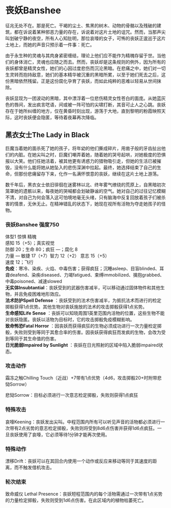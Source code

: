 # 丧妖Banshee

征兆无处不在。那是死亡。干褐的尘土、焦黑的树木、动物的骨骼以及残破的建筑，都在诉说着某种邪恶力量的存在，诉说着对这片土地的诅咒。然而，当那声尖叫划破宁静的夜空，所有人心知肚明，那位哀嚎的女子，可怖的丧妖正逡巡于这片土地上，而她的声音只预示着一件事：死亡。

由于永生种的灵魂与其肉身紧密缠结，理论上他们应不能作为精魄存留于世。当他们的身体消亡，灵魂也应随之而去。然而，丧妖却是这条规则的例外，因为所有的丧妖都曾是精灵女性，她们的心因过度悲伤而沉沦黑暗。在悲痛之中，她们对一切生灵转而抱持敌意，她们的基本精华被沉重的黑暗所累，以至于她们死去之后，这份黑暗依然残留。正是这份腐化孕育了丧妖，而如此纯粹的恶难以轻易从世间抹除。

丧妖显现为一团波动的黑暗，其中漂浮着一位悲伤精灵女性苍白的面庞。从她蓝灰色的唇间，发出疯言呓语，间或被一阵可怕的尖啸打断，其音可止人之心跳。丧妖存在于她所纠缠的地方，仅在黄昏时刻出现，游荡于大地，直到黎明的粉霞映照天际，这时丧妖便会隐匿，等待着夜幕再次降临。

## 黑衣女士The Lady in Black

巨魔当着她的面杀死了她的孩子，将年幼的他们撕成碎片，用凿子般的牙齿扯出他们的内脏。在她尖叫之时，巨魔们嘲弄着她，随着她的哭号起哄，对她极度的恐惧报以大笑。他们任她活着，被其他更有诱惑力的猎物吸引走，但她的生活已被摧毁，没有什么能将她从她坠入的悲伤深渊中拉起。最终，她选择结束了自己的生命，但那份悲痛留存下来，化作一名满怀恨意的丧妖，继续在这片土地上游荡。

数千年后，黑衣女士依旧徘徊在迷雾林以北、终年雾气缭绕的荒原上，自黑暗初次笼罩她的遗骸以来，每夜她的哭喊都会划破静谧的空气。她对自己的过往记忆模糊不清，对自己为何会落入这可怕境地毫无头绪，只有脑海中反复回放着孩子们被杀害的情景，无休无止。在精神错乱的状态下，她现在视所有活物为夺走她孩子的怪物。

### 丧妖Banshee 强度750

体型1 惊惧 精魄  
感知 15（+5）；真实视觉  
防御 20；生命 80；疯狂 —；腐化 8  
力量 — 敏捷 17（+7）智力 12（+2） 意志 15（+5）  
速度 12；飞行  
**免疫**：寒冷、染疾、火焰、中毒伤害；获得疯狂；沉睡asleep、目盲blinded、耳聋deafend、染疾diseased、力竭fatigued、束缚immobilized、擒抱grabbed、中毒poisoned、减速slowed  
**无实体Insubtantial**：丧妖受到的武器伤害减半，可以移动通过固体物件和其他生物，并且免疫困难地形效应。  
**法术防护Spell Defense**
：丧妖受到的法术伤害减半，为抵抗法术而进行的检定掷骰获得1点优势。其他生物对丧妖施放的法术的攻击掷骰获得1点劣势。  
**生命感知Life Sense**
：丧妖可以知晓周围1英里范围内活物的位置，这些生物不能对丧妖隐匿。丧妖以活物为目标时，它的攻击掷骰免疫模糊影响。  
**致命怖恐Fatal Horror**
：因丧妖而获得疯狂的生物必须成功进行一次力量检定掷骰，失败则受到等同于其愈合率的伤害。因丧妖获得疯狂而发疯的生物，会改为受到等同于其生命值的伤害。  
**日光脆弱Impaired by Sunlight**
：丧妖在日光照射的区域中陷入脆弱impaired状态。

### 攻击动作

霜冻之触Chilling
Touch（近战）+7带有1点优势（4d6，攻击掷骰20+时附带悲恸Sorrow）

悲恸Sorrow：目标必须进行一次意志检定掷骰，失败则获得1点疯狂

### 特殊攻击

哀嚎Keening：丧妖发出尖叫。中程范围内所有可以听见声音的活物都必须进行一次带有2点劣势的意志检定掷骰，失败则将受到8d6点伤害并获得1d6点疯狂。一旦丧妖使用了哀嚎，它必须等待1分钟才能再次使用。

### 特殊动作

漂移Drift：丧妖可以在其回合内使用一个动作或反应来移动等同于其速度的距离，而不触发借机攻击。

### 轮次结束

致命威仪 Lethal
Presence：丧妖短程范围内的每个活物需通过一次带有1点劣势的力量检定掷骰，失败则受到1d6点伤害。在此区域内的植物枯萎死亡。
